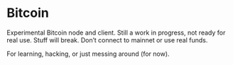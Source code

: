 # Bitcoin

Experimental Bitcoin node and client. Still a work in progress, not ready for real use. Stuff will break. Don’t connect
to mainnet or use real funds.

For learning, hacking, or just messing around (for now).
